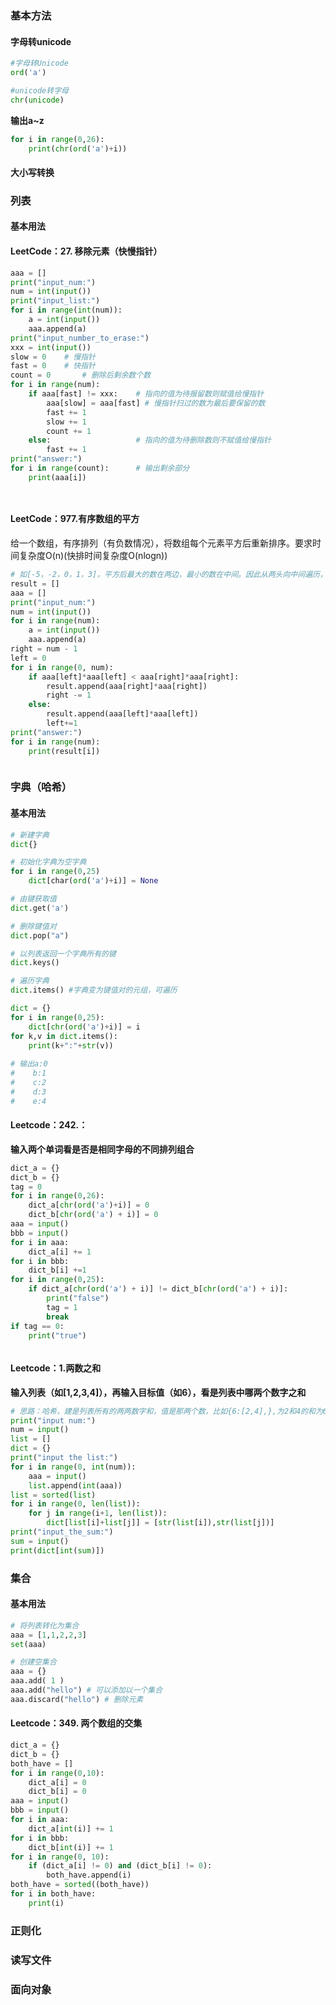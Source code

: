 ### 基本方法

#### 字母转unicode

```python
#字母转Unicode
ord('a')

#unicode转字母
chr(unicode)
```

**输出a~z**

```python
for i in range(0,26):
    print(chr(ord('a')+i))
```

#### 大小写转换



### 列表

#### 基本用法

#### LeetCode：27. 移除元素（快慢指针）

```python
aaa = []
print("input_num:")
num = int(input())
print("input_list:")
for i in range(int(num)):
    a = int(input())
    aaa.append(a)
print("input_number_to_erase:") 
xxx = int(input())
slow = 0    # 慢指针
fast = 0    # 快指针
count = 0       # 删除后剩余数个数
for i in range(num):
    if aaa[fast] != xxx:    # 指向的值为待报留数则赋值给慢指针
        aaa[slow] = aaa[fast] # 慢指针扫过的数为最后要保留的数
        fast += 1
        slow += 1
        count += 1
    else:                   # 指向的值为待删除数则不赋值给慢指针
        fast += 1
print("answer:")
for i in range(count):      # 输出剩余部分
    print(aaa[i])




```

#### LeetCode：977.有序数组的平方

给一个数组，有序排列（有负数情况），将数组每个元素平方后重新排序。要求时间复杂度O(n)(快排时间复杂度O(nlogn))

```python
# 如[-5，-2，0，1，3]，平方后最大的数在两边，最小的数在中间。因此从两头向中间遍历，从一个左指针一个右指针，寻找
result = []
aaa = []
print("input_num:")
num = int(input())
for i in range(num):
    a = int(input())
    aaa.append(a)
right = num - 1  
left = 0
for i in range(0, num):
    if aaa[left]*aaa[left] < aaa[right]*aaa[right]:
        result.append(aaa[right]*aaa[right])
        right -= 1
    else:
        result.append(aaa[left]*aaa[left])
        left+=1
print("answer:")
for i in range(num):
    print(result[i])



```



### 字典（哈希）

#### 基本用法

```python
# 新建字典
dict{}

# 初始化字典为空字典
for i in range(0,25)
	dict[char(ord('a')+i)] = None

# 由键获取值
dict.get('a')

# 删除键值对
dict.pop("a")

# 以列表返回一个字典所有的键
dict.keys()

# 遍历字典
dict.items() #字典变为键值对的元组，可遍历

dict = {}
for i in range(0,25):
    dict[chr(ord('a')+i)] = i
for k,v in dict.items():
    print(k+":"+str(v))
    
# 输出a:0
#    b:1
#    c:2
#    d:3
#    e:4
```



#### Leetcode：242.：

**输入两个单词看是否是相同字母的不同排列组合**

```python
dict_a = {}
dict_b = {}
tag = 0
for i in range(0,26):
    dict_a[chr(ord('a')+i)] = 0
    dict_b[chr(ord('a') + i)] = 0
aaa = input()
bbb = input()
for i in aaa:
    dict_a[i] += 1
for i in bbb:
    dict_b[i] +=1
for i in range(0,25):
    if dict_a[chr(ord('a') + i)] != dict_b[chr(ord('a') + i)]:
        print("false")
        tag = 1
        break
if tag == 0:
    print("true")



```

#### Leetcode：1.两数之和

**输入列表（如[1,2,3,4]），再输入目标值（如6），看是列表中哪两个数字之和**

```python
# 思路：哈希，建是列表所有的两两数字和，值是那两个数，比如{6:[2,4],},为2和4的和为6，由答案找过程
print("input num:")
num = input()
list = []
dict = {}
print("input the list:")
for i in range(0, int(num)):
    aaa = input()
    list.append(int(aaa))
list = sorted(list)
for i in range(0, len(list)):
    for j in range(i+1, len(list)):
        dict[list[i]+list[j]] = [str(list[i]),str(list[j])]
print("input_the_sum:")
sum = input()
print(dict[int(sum)])

```



### 集合

#### 基本用法

```python
# 将列表转化为集合
aaa = [1,1,2,2,3]
set(aaa)

# 创建空集合
aaa = {}
aaa.add( 1 )
aaa.add("hello") # 可以添加以一个集合
aaa.discard("hello") # 删除元素
```



#### Leetcode：349. 两个数组的交集

```python
dict_a = {}
dict_b = {}
both_have = []
for i in range(0,10):
    dict_a[i] = 0
    dict_b[i] = 0
aaa = input()
bbb = input()
for i in aaa:
    dict_a[int(i)] += 1
for i in bbb:
    dict_b[int(i)] += 1
for i in range(0, 10):
    if (dict_a[i] != 0) and (dict_b[i] != 0):
        both_have.append(i)
both_have = sorted((both_have))
for i in both_have:
    print(i)

```



### 正则化

### 读写文件

### 面向对象